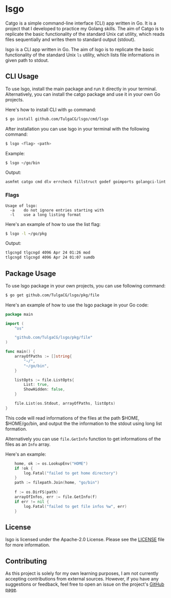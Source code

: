 # lsgo
Catgo is a simple command-line interface (CLI) app written in Go. It is a project that I developed to practice my Golang skills. The aim of Catgo is to replicate the basic functionality of the standard Unix cat utility, which reads files sequentially and writes them to standard output (stdout).

lsgo is a CLI app written in Go. The aim of lsgo is to replicate the basic functionality of the standard Unix `ls` utility, which lists file informations in given path to stdout.

## CLI Usage
To use lsgo, install the main package and run it directly in your terminal. Alternatively, you can install the catgo package and use it in your own Go projects.

Here's how to install CLI with `go` command:
```bash
$ go install github.com/TulgaCG/lsgo/cmd/lsgo
```

After installation you can use lsgo in your terminal with the following command: 
```bash
$ lsgo <flag> <path>
```

Example:
```bash
$ lsgo ~/go/bin
```
Output:
```bash
asmfmt catgo cmd dlv errcheck fillstruct godef goimports golangci-lint gomodifytags gopls gorename gotags guru iferr impl keyify lsgo motion revive staticcheck 

```

### Flags

```
Usage of lsgo:
  -a	do not ignore entries starting with
  -l	use a long listing format
```

Here's an example of how to use the list flag:
```bash
$ lsgo -l ~/go/pkg
```
Output:
```bash
tlgcngd tlgcngd 4096 Apr 24 01:26 mod
tlgcngd tlgcngd 4096 Apr 24 01:07 sumdb
```

## Package Usage
To use lsgo package in your own projects, you can use following command:
```bash
$ go get github.com/TulgaCG/lsgo/pkg/file
```
Here's an example of how to use the lsgo package in your Go code:
```go
package main

import (
	"os"

	"github.com/TulgaCG/lsgo/pkg/file"
)

func main() {
	arrayOfPaths := []string{
		"~/",
		"~/go/bin",
	}

	listOpts := file.ListOpts{
		List: true,
		ShowHidden: false,
	}

	file.List(os.Stdout, arrayOfPaths, listOpts)
}
```
This code will read informations of the files at the path $HOME, $HOME/go/bin, and output the the information to the stdout using long list formation.

Alternatively you can use `file.GetInfo` function to get informations of the files as an `Info` array.

Here's an example:
```go
	home, ok := os.LookupEnv("HOME")
	if !ok {
		log.Fatal("failed to get home directory")
	}
	path := filepath.Join(home, "go/bin")
	
	f := os.DirFS(path)
	arrayOfInfos, err := file.GetInfo(f)
	if err != nil {
		log.Fatal("failed to get file infos %w", err)
	}
```

## License
lsgo is licensed under the Apache-2.0 License. Please see the [LICENSE](https://github.com/TulgaCG/lsgo/blob/main/LICENSE) file for more information.

## Contributing
As this project is solely for my own learning purposes, I am not currently accepting contributions from external sources. However, if you have any suggestions or feedback, feel free to open an issue on the project's [GitHub page](https://github.com/TulgaCG/lsgo).